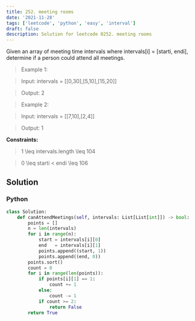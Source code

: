 ```yaml
---
title: 252. meeting rooms
date: '2021-11-28'
tags: ['leetcode', 'python', 'easy', 'interval']
draft: false
description: Solution for leetcode 0252. meeting rooms
---
```


Given an array of meeting time intervals where intervals[i] <TeX>=</TeX> [starti, endi], determine if a person could attend all meetings.

 > Example 1:



 > Input: intervals <TeX>=</TeX> [[0,30],[5,10],[15,20]]

 > Output: 2

 > Example 2:



 > Input: intervals <TeX>=</TeX> [[7,10],[2,4]]

 > Output: 1

 



**Constraints:**



 > 1 <TeX>\leq</TeX> intervals.length <TeX>\leq</TeX> 104

 > 0 <TeX>\leq</TeX> starti < endi <TeX>\leq</TeX> 106


## Solution
### Python
```python
class Solution:
    def canAttendMeetings(self, intervals: List[List[int]]) -> bool:
        points = []
        n = len(intervals)
        for i in range(n):
            start = intervals[i][0]
            end   = intervals[i][1]
            points.append((start, 1))
            points.append((end, 0))
        points.sort()
        count = 0
        for i in range(len(points)):
            if points[i][1] == 1:
                count += 1
            else:
                count -= 1
            if count >= 2:
                return False
        return True
```

